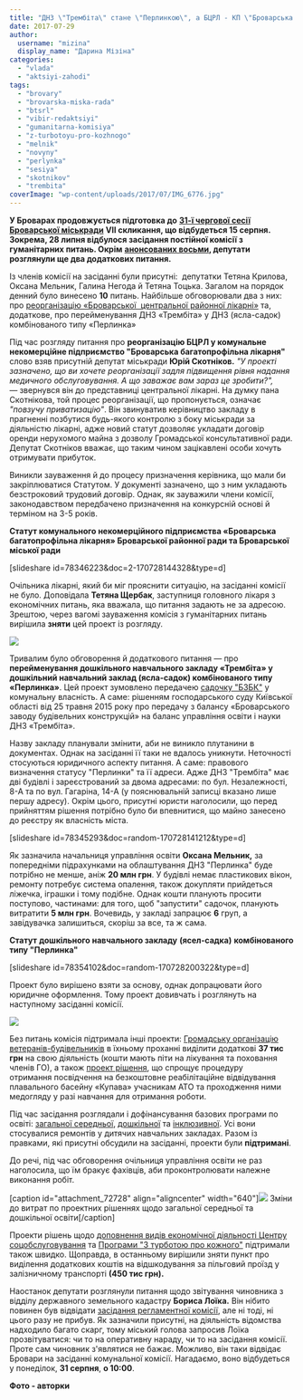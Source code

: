 ```yaml
---
title: "ДНЗ \"Трембіта\" стане \"Перлинкою\", а БЦРЛ - КП \"Броварська багатопрофільна лікарня\""
date: 2017-07-29
author: 
  username: "mizina"
  display_name: "Дарина Мізіна"
categories: 
  - "vlada"
  - "aktsiyi-zahodi"
tags: 
  - "brovary"
  - "brovarska-miska-rada"
  - "btsrl"
  - "vibir-redaktsiyi"
  - "gumanitarna-komisiya"
  - "z-turbotoyu-pro-kozhnogo"
  - "melnik"
  - "novyny"
  - "perlynka"
  - "sesiya"
  - "skotnikov"
  - "trembita"
coverImage: "wp-content/uploads/2017/07/IMG_6776.jpg"
---
```


**У Броварах продовжується підготовка до** [**31-ї чергової сесії Броварської міськради**](https://mpz.brovary.org/anons-15-serpnya-u-brovarah-vidbudetsya-31-sha-sesiya-miskrady/) **VII скликання, що відбудеться 15 серпня. Зокрема, 28 липня відбулося засідання постійної комісії з гуманітарних питань. Окрім** [**анонсованих восьми**](https://mpz.brovary.org/anons-grafik-zasidan-postijnyh-deputatskyh-komisij-v-ramkah-31-yi-sesiyi/)**, депутати розглянули ще два додаткових питання.** 

Із членів комісії на засіданні були присутні:  депутатки Тетяна Крилова, Оксана Мельник, Галина Негода й Тетяна Тоцька. Загалом на порядок денний було винесено **10** питань. Найбільше обговорювали два з них: про [реорганізацію «Броварської  центральної районної лікарні»](http://brovary-rada.gov.ua/documents/27519.html) та, додаткове, про перейменування ДНЗ «Трембіта» у ДНЗ (ясла-садок) комбінованого типу «Перлинка»

Під час розгляду питання про **реорганізацію БЦРЛ у комунальне некомерційне підприємство "Броварська багатопрофільна лікарня"** слово взяв присутній депутат міськради **Юрій Скотніков.** _"У проекті зазначено, що ви хочете реорганізації задля підвищення рівня надання медичного обслуговування. А що заважає вам зараз це зробити?", —_ звернувся він до представниці центральної лікарні. На думку пана Скотнікова, той процес реорганізації, що пропонується, означає _"повзучу приватизацію"_. Він звинуватив керівництво закладу в прагненні позбутися будь-якого контролю з боку міськради за діяльністю лікарні, адже новий статут дозволяє укладати договір оренди нерухомого майна з дозволу Громадської консультативної ради. Депутат Скотніков вважає, що таким чином зацікавлені особи хочуть отримувати прибуток.

Виникли зауваження й до процесу призначення керівника, що мали би закріплюватися Статутом. У документі зазначено, що з ним укладають безстроковий трудовий договір. Однак, як зауважили члени комісії, законодавством передбачено призначення на конкурсній основі й терміном на 3-5 років.

**Статут комунального некомерційного підприємства «Броварська багатопрофільна лікарня» Броварської районної ради та Броварської міської ради**

\[slideshare id=78346223&doc=2-170728144328&type=d\]

Очільника лікарні, який би міг прояснити ситуацію, на засіданні комісії не було. Доповідала **Тетяна Щербак**, заступниця головного лікаря з економічних питань, яка вважала, що питання задають не за адресою. Зрештою, через вагомі зауваження комісія з гуманітарних питань вирішила **зняти** цей проект із розгляду.

![](https://mpz.brovary.org/wp-content/uploads/2017/07/IMG_6783.jpg)

Тривалим було обговорення й додаткового питання — про **перейменування дошкільного навчального закладу «Трембіта» у дошкільний навчальний заклад (ясла-садок) комбінованого типу «Перлинка»**. Цей проект зумовлено передачею [садочку "БЗБК"](https://mpz.brovary.org/chomu-vlada-i-brovarskyj-zavod-sperechayutsya-za-dva-sadochky-u-tsentri-mista/) у комунальну власність. А саме: рішенням господарського суду Київської області від 25 травня 2015 року про передачу з балансу «Броварського заводу будівельних конструкцій» на баланс управління освіти і науки ДНЗ «Трембіта».

Назву закладу планували змінити, аби не виникло плутанини в документах. Однак на засіданні її таки не вдалось уникнути. Неточності стосуються юридичного аспекту питання. А саме: правового визначення статусу "Перлинки" та її адреси. Адже ДНЗ "Трембіта" має дві будівлі і зареєстрований за двома адресами: по бул. Незалежності, 8-А та по вул. Гагаріна, 14-А (у пояснювальній записці вказано лише першу адресу). Окрім цього, присутні юристи наголосили, що перед прийняттям рішення потрібно було би впевнитися, що майно занесено до реєстру як власність міста.

\[slideshare id=78345293&doc=random-170728141212&type=d\]

Як зазначила начальниця управління освіти **Оксана Мельник,** за попередніми підрахунками на облаштування ДНЗ "Перлинка" буде потрібно не менше, аніж **20 млн грн**. У будівлі немає пластикових вікон, ремонту потребує система опалення, також докупляти прийдеться ліжечка, іграшки і тому подібне. Однак кошти планують просити поступово, частинами: для того, щоб "запустити" садочок, планують витратити **5 млн грн**. Вочевидь, у закладі запрацює **6** груп, а завідувачка залишиться, скоріш за все, та ж сама.

**Статут** **дошкільного навчального закладу** **(ясел-садка)** **комбінованого типу "Перлинка"**

\[slideshare id=78354102&doc=random-170728200322&type=d\]

Проект було вирішено взяти за основу, однак допрацювати його юридичне оформлення. Тому проект довивчать і розглянуть на наступному засіданні комісії.

[![](https://mpz.brovary.org/wp-content/uploads/2017/07/IMG_6777.jpg)](https://mpz.brovary.org/wp-content/uploads/2017/07/IMG_6777.jpg)

Без питань комісія підтримала інші проекти: [Громадську організацію ветеранів-будівельників](http://brovary-rada.gov.ua/documents/27528.html) в їхньому проханні виділити додаткові **37 тис грн** на свою діяльність (кошти мають піти на лікування та поховання членів ГО), а також [проект рішення](http://brovary-rada.gov.ua/documents/27526.html), що спрощує процедуру отримання посвідчення на безкоштовне реабілітаційне відвідування плавального басейну «Купава» учасникам АТО та проходження ними медогляду у разі навчання для отримання роботи.

Під час засідання розглядали і дофінансування базових програми по освіті: [загальної середньої](http://brovary-rada.gov.ua/documents/27523.html), [дошкільної](http://brovary-rada.gov.ua/documents/27524.html) та [інклюзивної](http://brovary-rada.gov.ua/documents/27525.html). Усі вони стосувалися ремонтів у дитячих навчальних закладах. Разом із правками, які присутні обсудили на засіданні, проекти були **підтримані**.

До речі, під час обговорення очільниця управління освіти не раз наголосила, що їм бракує фахівців, аби проконтролювати належне виконання робіт.

\[caption id="attachment\_72728" align="aligncenter" width="640"\]![](https://mpz.brovary.org/wp-content/uploads/2017/07/IMG_6812.jpg) Зміни до витрат по проектних рішеннях щодо загальної середньої та дошкільної освіти\[/caption\]

Проекти рішень щодо [доповнення видів економічної діяльності Центру соцобслуговування](http://brovary-rada.gov.ua/documents/27522.html) та [Програми "З турботою про кожного"](http://brovary-rada.gov.ua/documents/27527.html) підтримали також швидко. Щоправда, в останньому вирішили зняти пункт про виділення додаткових коштів на відшкодування за пільговий проїзд у залізничному транспорті **(450 тис грн).**

Наостанок депутати розглянули питання щодо звітування чиновника з відділу державного земельного кадастру **Бориса Лоїка.** Він нібито повинен був відвідати [засідання регламентної комісії](https://mpz.brovary.org/ozbroyeni-ohorontsi-u-brovarah-hochut-stvoryty-komunalne-pidpryyemstvo-munitsypalna-varta/), але ні тоді, ні цього разу не прибув. Як зазначили присутні, на діяльність відомства надходило багато скарг, тому міський голова запросив Лоїка прозвітуватися: чи то на оперативну нараду, чи то на засідання комісії. Проте сам чиновник з'являтися не бажає. Можливо, він таки відвідає Бровари на засіданні комунальної комісії. Нагадаємо, воно відбудеться у понеділок, **31 серпня**, **о 10:00**.

**Фото - авторки**
